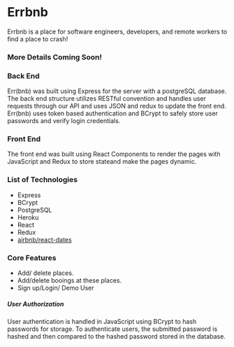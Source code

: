 # Errbnb

Errbnb is a place for software engineers, developers, and remote workers to find a place to crash!

### More Details Coming Soon!


### Back End
Err(bnb) was built using Express for the server with a postgreSQL database. The back end structure utilizes RESTful convention and handles user requests through our API and uses JSON and redux to update the front end. Err(bnb) uses token based authentication and BCrypt to safely store user passwords and verify login credentials. 
### Front End
The front end was built using React Components to render the pages with JavaScript and Redux to store stateand make the pages dynamic.
### List of Technologies
* Express
* BCrypt
* PostgreSQL
* Heroku
* React
* Redux
* [airbnb/react-dates](https://github.com/airbnb/react-dates)

### Core Features
* Add/ delete places.
* Add/delete booings at these places.
* Sign up/Login/ Demo User
##### User Authorization
User authentication is handled in JavaScript using BCrypt to hash passwords for storage. To authenticate users, the submitted password is hashed and then compared to the hashed password stored in the database.
